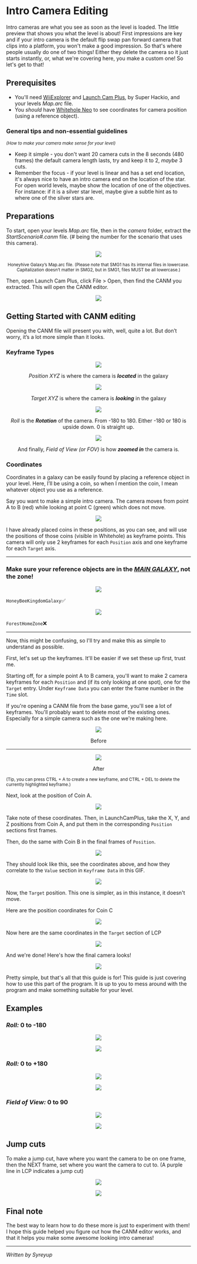 # Intro Camera Editing

Intro cameras are what you see as soon as the level is loaded. The little preview that shows you what the level is about\! First impressions are key and if your intro camera is the default flip swap pan forward camera that clips into a platform, you won't make a good impression. So that's where people usually do one of two things\! Either they delete the camera so it just starts instantly, or, what we're covering here, you make a custom one\! So let's get to that\!

## Prerequisites

* You'll need [WiiExplorer](https://github.com/SuperHackio/WiiExplorer) and [Launch Cam Plus](https://github.com/SuperHackio/LaunchCamPlus), by Super Hackio, and your levels *Map.arc* file.
* You *should* have [Whitehole Neo](https://github.com/SMGCommunity/Whitehole-Neo) to see coordinates for camera position (using a reference object).


### General tips and non-essential guidelines
<sub>*(How to make your camera make sense for your level)*</sub>

* Keep it simple \- you don't want 20 camera cuts in the 8 seconds (480 frames) the default camera length lasts, try and keep it to 2, *maybe* 3 cuts.  
* Remember the focus \- if your level is linear and has a set end location, it's always nice to have an intro camera end on the location of the star. For open world levels, maybe show the location of one of the objectives. For instance: if it is a silver star level, maybe give a subtle hint as to where one of the silver stars are.



## Preparations

To start, open your levels *Map.arc* file, then in the *camera* folder, extract the *StartScenario\#.canm* file. (\# being the number for the scenario that uses this camera). 

<p align="center" width="100%">
 <img src="images/intro_camera-GalaxyMapArcWiiExplorer.png">
 </p>

<p style="text-align: center;"><sub>Honeyhive Galaxy’s Map.arc file. (Please note that SMG1 has its internal files in lowercase. Capitalization doesn’t matter in SMG2, but in SMG1, files MUST be all lowercase.)</sub></p>

Then, open Launch Cam Plus, click File \> Open, then find the CANM you extracted. This will open the CANM editor.

<p align="center" width="100%">
 <img src="images/intro_camera-OpenScenarioStarter.gif">
 </p>



## Getting Started with CANM editing 

Opening the CANM file will present you with, well, quite a lot. But don’t worry, it’s a lot more simple than it looks. 

### Keyframe Types

<p align="center" width="100%">
 <img src="images/intro_camera-PosLCP.png">
 </p>

<p style="text-align: center;"><i>Position XYZ</i> is where the camera is <b><i>located</i></b> in the galaxy</p>

<p align="center" width="100%">
 <img src="images/intro_camera-TargetLCP.png">
 </p>

<p style="text-align: center;"><i>Target XYZ</i> is where the camera is <b><i>looking</i></b> in the galaxy</p>

<p align="center" width="100%">
 <img src="images/intro_camera-RollLCP.png">
 </p>

<p style="text-align: center;"><i>Roll</i> is the <b><i>Rotation</i></b> of the camera. From -180 to 180. Either -180 or 180 is upside down. 0 is straight up.</p>

<p align="center" width="100%">
 <img src="images/intro_camera-LCP-FOV.png">
 </p>

<p style="text-align: center;">And finally, <i>Field of View (or FOV)</i> is how <b><i>zoomed in</i></b> the camera is.</p>

### Coordinates

Coordinates in a galaxy can be easily found by placing a reference object in your level. Here, I’ll be using a coin, so when I mention the coin, I mean whatever object you use as a reference.

Say you want to make a simple intro camera. The camera moves from point A to B (red) while looking at point C (green) which does not move.

<p align="center" width="100%">
 <img src="images/intro_camera-ExampleDiagram.png">
 </p>

I have already placed coins in these positions, as you can see, and will use the positions of those coins (visible in Whitehole) as keyframe points. This camera will only use 2 keyframes for each `Position` axis and one keyframe for each `Target` axis.

---

### Make sure your reference objects are in the <u>___MAIN GALAXY___</u>, not the zone!
<p align="center" width="100%">
 <img src="images/intro_camera-Correct-In-Galaxy.png">
 </p>

`HoneyBeeKingdomGalaxy`✅

<p align="center" width="100%">
 <img src="images/intro_camera-Incorrect-In-Zone.png">
 </p>

`ForestHomeZone`❌

---

Now, this might be confusing, so I'll try and make this as simple to understand as possible.

First, let's set up the keyframes. It'll be easier if we set these up first, trust me.

Starting off, for a simple point A to B camera, you'll want to make 2 camera keyframes for each `Position` and (if its only looking at one spot), one for the `Target` entry. Under `Keyframe Data` you can enter the frame number in the `Time` slot.

If you're opening a CANM file from the base game, you'll see a lot of keyframes. You'll probably want to delete most of the existing ones. Especially for a simple camera such as the one we're making here.

<p align="center" width="100%">
 <img src="images/intro_camera-Before.png">
 </p>
<p style="text-align: center;">Before</p>

---

 <p align="center" width="100%">
 <img src="images/intro_camera-After.png">
 </p> 
<p style="text-align: center;">After</p>

<sub>(Tip, you can press CTRL + A to create a new keyframe, and CTRL + DEL to delete the currently highlighted keyframe.)</sub>

Next, look at the position of Coin A.

<p align="center" width="100%">
 <img src="images/intro_camera-CoinAPos.png">
 </p>

Take note of these coordinates. Then, in LaunchCamPlus, take the X, Y, and Z positions from Coin A, and put them in the corresponding `Position` sections first frames.

Then, do the same with Coin B in the final frames of `Position`.

<p align="center" width="100%">
 <img src="images/intro_camera-CoinBPos.png">
 </p>

They should look like this, see the coordinates above, and how they correlate to the `Value` section in `Keyframe Data` in this GIF.

<p align="center" width="100%">
 <img src="images/intro_camera-PositionXYZ-LCP.gif">
 </p>

Now, the `Target` position. This one is simpler, as in this instance, it doesn't move.

Here are the position coordinates for Coin C

<p align="center" width="100%">
 <img src="images/intro_camera-CoinCPos.png">
 </p>

Now here are the same coordinates in the `Target` section of LCP

<p align="center" width="100%">
 <img src="images/intro_camera-TargetXYZ-LCP.gif">
 </p>

And we're done! Here's how the final camera looks!

<p align="center" width="100%">
 <img src="images/intro_camera-final-camera!!.gif">
 </p>

Pretty simple, but that's all that this guide is for! This guide is just covering how to use this part of the program. It is up to you to mess around with the program and make something suitable for your level.

## Examples

### *Roll:* 0 to -180
<p align="center" width="100%">
 <img src="images/intro_camera-rolling-from-0-to-positive-180.gif">
 </p>
<p align="center" width="100%">
 <img src="images/intro_camera-roll-negative-example.png">
 </p>

### *Roll:* 0 to +180
<p align="center" width="100%">
 <img src="images/intro_camera-rolling-from-0-to--180.gif">
 </p>
<p align="center" width="100%">
 <img src="images/intro_camera-roll-positive-example.png">
 </p>

### *Field of View:* 0 to 90
<p align="center" width="100%">
 <img src="images/intro_camera-FOV 0 to 90.gif">
 </p>
 <p align="center" width="100%">
 <img src="images/intro_camera-fovexample.png">
 </p>

## Jump cuts

To make a jump cut, have where you want the camera to be on one frame, then the NEXT frame, set where you want the camera to cut to. (A purple line in LCP indicates a jump cut)

<p align="center" width="100%">
 <img src="images/intro_camera-jumpcut.png">
 </p>
<p align="center" width="100%">
 <img src="images/intro_camera-jumpcut2.png">
 </p>

## Final note

The best way to learn how to do these more is just to experiment with them! I hope this guide helped you figure out how the CANM editor works, and that it helps you make some awesome looking intro cameras!

---

*Written by Syreyup*
